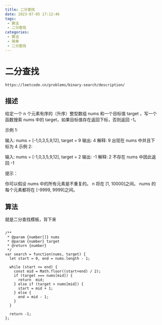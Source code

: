```yaml
---
title: 二分查找
date: 2023-07-05 17:12:46
tags:
 - 算法
 - 二分查找
categories:
 - 算法
 - 简单
 - 二分查找
---
```


# 二分查找

```
https://leetcode.cn/problems/binary-search/description/
```

## 描述

给定一个 n 个元素有序的（升序）整型数组 nums 和一个目标值 target  ，写一个函数搜索 nums 中的 target，如果目标值存在返回下标，否则返回 -1。


示例 1:

输入: nums = [-1,0,3,5,9,12], target = 9
输出: 4
解释: 9 出现在 nums 中并且下标为 4
示例 2:

输入: nums = [-1,0,3,5,9,12], target = 2
输出: -1
解释: 2 不存在 nums 中因此返回 -1
 

提示：

你可以假设 nums 中的所有元素是不重复的。
n 将在 [1, 10000]之间。
nums 的每个元素都将在 [-9999, 9999]之间。


## 算法

就是二分查找模板，背下来

```

/**
 * @param {number[]} nums
 * @param {number} target
 * @return {number}
 */
var search = function(nums, target) {
  let start = 0, end = nums.length - 1;

  while (start <= end) {
    const mid = Math.floor((start+end) / 2);
    if (target === nums[mid]) {
      return  mid;
    } else if (target > nums[mid]) {
      start = mid + 1;
    } else {
      end = mid - 1;
    }
  }

  return -1;
};

```
